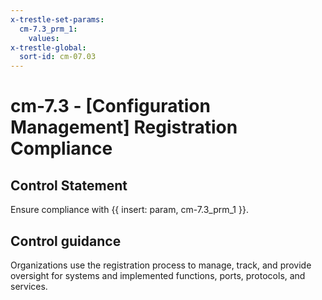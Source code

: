 ```yaml
---
x-trestle-set-params:
  cm-7.3_prm_1:
    values:
x-trestle-global:
  sort-id: cm-07.03
---
```


# cm-7.3 - \[Configuration Management\] Registration Compliance

## Control Statement

Ensure compliance with {{ insert: param, cm-7.3_prm_1 }}.

## Control guidance

Organizations use the registration process to manage, track, and provide oversight for systems and implemented functions, ports, protocols, and services.
